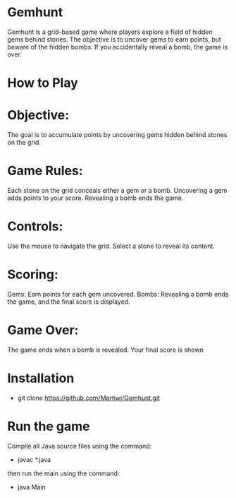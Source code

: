 # Gemhunt

Gemhunt is a grid-based game where players explore a field of hidden gems behind stones. The objective is to uncover gems to earn points, but beware of the hidden bombs. If you accidentally reveal a bomb, the game is over.

# How to Play

# Objective:

The goal is to accumulate points by uncovering gems hidden behind stones on the grid.

# Game Rules:

Each stone on the grid conceals either a gem or a bomb.
Uncovering a gem adds points to your score.
Revealing a bomb ends the game.

# Controls:

Use the mouse to navigate the grid.
Select a stone to reveal its content.

# Scoring:

Gems: Earn points for each gem uncovered.
Bombs: Revealing a bomb ends the game, and the final score is displayed.

# Game Over:

The game ends when a bomb is revealed.
Your final score is shown

# Installation

- git clone https://github.com/Martiwj/Gemhunt.git


# Run the game

Compile all Java source files using the command:

- javac *.java

then run the main using the command: 

- java Main
